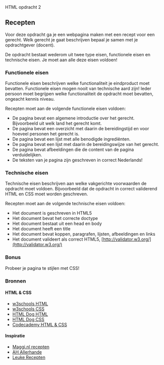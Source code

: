 HTML opdracht 2

## Recepten
Voor deze opdracht ga je een webpagina maken met een recept voor een gerecht. Welk gerecht je gaat beschrijven bepaal je samen met je opdrachtgever (docent).

De opdracht bestaat wederom uit twee type eisen, functionele eisen en technische eisen. Je moet aan alle deze eisen voldoen!

### Functionele eisen
Functionele eisen beschrijven welke functionaliteit je eindproduct moet bevatten. Functionele eisen mogen nooit van technische aard zijn! Ieder persoon moet begrijpen welke functionaliteit de opdracht moet bevatten, ongeacht kennis niveau.

Recepten moet aan de volgende functionele eisen voldoen:
* De pagina bevat een algemene introductie over het gerecht. Bijvoorbeeld uit welk land het gerecht komt.
* De pagina bevat een overzicht met daarin de bereidingstijd en voor hoeveel personen het gerecht is.
* De pagina bevat een lijst met alle benodigde ingrediënten.
* De pagina bevat een lijst met daarin de bereidingswijze van het gerecht.
* De pagina bevat afbeeldingen die de content van de pagina verduidelijken.
* De teksten van je pagina zijn geschreven in correct Nederlands!

### Technische eisen
Technische eisen beschrijven aan welke vakgerichte voorwaarden de opdracht moet voldoen. Bijvoorbeeld dat de opdracht in correct validerend HTML en CSS moet worden geschreven.

Recepten moet aan de volgende technische eisen voldoen:
* Het document is geschreven in HTML5
* Het document bevat het correcte doctype
* Het document bestaat uit een head en body
* Het document heeft een title
* Het document bevat koppen, paragrafen, lijsten, afbeeldingen en links
* Het document valideert als correct HTML5, [http://validator.w3.org/](http://validator.w3.org/)

### Bonus
Probeer je pagina te stijlen met CSS!

### Bronnen
#### HTML & CSS
* [w3schools HTML](http://www.w3schools.com/html/)
* [w3schools CSS](http://www.w3schools.com/css/)
* [HTML Dog HTML](http://htmldog.com/guides/html/)
* [HTML Dog CSS](http://htmldog.com/guides/css/)
* [Codecademy HTML & CSS](https://www.codecademy.com/learn/web)

#### Inspiratie
* [Maggi.nl recepten](https://maggi.nl/recepten/)
* [AH Allerhande](http://www.ah.nl/allerhande/)
* [Leuke Recepten](https://www.leukerecepten.nl/)
